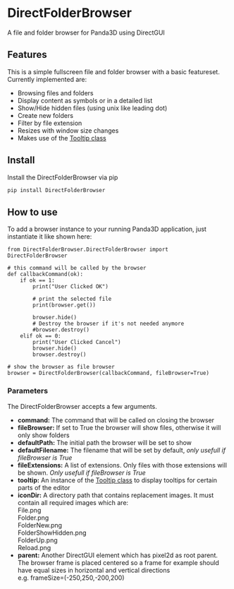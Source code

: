 # DirectFolderBrowser
A file and folder browser for Panda3D using DirectGUI

## Features
This is a simple fullscreen file and folder browser with a basic featureset. Currently implemented are:

- Browsing files and folders
- Display content as symbols or in a detailed list
- Show/Hide hidden files (using unix like leading dot)
- Create new folders
- Filter by file extension
- Resizes with window size changes
- Makes use of the <a href="https://github.com/fireclawthefox/DirectTooltip">Tooltip class</a>

## Install
Install the DirectFolderBrowser via pip

```bash
pip install DirectFolderBrowser
```

## How to use
To add a browser instance to your running Panda3D application, just instantiate it like shown here:
```python3
from DirectFolderBrowser.DirectFolderBrowser import DirectFolderBrowser

# this command will be called by the browser
def callbackCommand(ok):
    if ok == 1:
        print("User Clicked OK")

        # print the selected file
        print(browser.get())

        browser.hide()
        # Destroy the browser if it's not needed anymore
        #browser.destroy()
    elif ok == 0:
        print("User Clicked Cancel")
        browser.hide()
        browser.destroy()

# show the browser as file browser
browser = DirectFolderBrowser(callbackCommand, fileBrowser=True)
```

### Parameters
The DirectFolderBrowser accepts a few arguments.
- <b>command:</b> The command that will be called on closing the browser
- <b>fileBrowser:</b> If set to True the browser will show files, otherwise it will only show folders
- <b>defaultPath:</b> The initial path the browser will be set to show
- <b>defaultFilename:</b> The filename that will be set by default, <i>only usefull if fileBrowser is True</i>
- <b>fileExtensions:</b> A list of extensions. Only files with those extensions will be shown. <i>Only usefull if fileBrowser is True</i>
- <b>tooltip:</b> An instance of the <a href="https://github.com/fireclawthefox/DirectTooltip">Tooltip class</a> to display tooltips for certain parts of the editor
- <b>iconDir:</b> A directory path that contains replacement images. It must contain all required images which are:<br />
    File.png<br />
    Folder.png<br />
    FolderNew.png<br />
    FolderShowHidden.png<br />
    FolderUp.png<br />
    Reload.png<br />
- <b>parent:</b> Another DirectGUI element which has pixel2d as root parent.<br />
    The browser frame is placed centered so a frame for example should have equal sizes in horizontal and vertical directions<br />
    e.g. frameSize=(-250,250,-200,200)<br />
